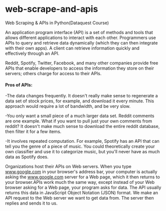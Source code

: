 # web-scrape-and-apis
Web Scraping &amp; APIs in Python(Dataquest Course)

An application program interface (API) is a set of methods and tools that allows different applications to interact with each other. Programmers use APIs to query and retrieve data dynamically (which they can then integrate with their own apps). A client can retrieve information quickly and effectively through an API. 

Reddit, Spotify, Twitter, Facebook, and many other companies provide free APIs that enable developers to access the information they store on their servers; others charge for access to their APIs.

#### Pros of APIs:
-The data changes frequently. It doesn't really make sense to regenerate a data set of stock prices, for example, and download it every minute. This approach would require a lot of bandwidth, and be very slow.

-You only want a small piece of a much larger data set. Reddit comments are one example. What if you want to pull just your own comments from reddit? It doesn't make much sense to download the entire reddit database, then filter it for a few items.

-It involves repeated computation. For example, Spotify has an API that can tell you the genre of a piece of music. You could theoretically create your own classifier and use it to categorize music, but you'll never have as much data as Spotify does.

Organizations host their APIs on Web servers. When you type www.google.com in your browser's address bar, your computer is actually asking the www.google.com server for a Web page, which it then returns to your browser.APIs work much the same way, except instead of your Web browser asking for a Web page, your program asks for data. The API usually returns this data in JavaScript Object Notation (JSON) format. We make an API request to the Web server we want to get data from. The server then replies and sends it to us.

